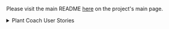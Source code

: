 Please visit the main README [here](https://github.com/Plant-Coach) on the project's main page.


<details> 
    <summary>Plant Coach User Stories</summary>


# v1 User Stories

---
**Account Creation**
- [ ] As a User
- [ ] I can visit `/` and see an option to login or create an account
- [ ] When I select "Create an Account"
- [ ] I see fields to enter name, email, password, and zip code
- [ ] And when I click "Create"
- [ ] I am taken to `/dashboard`

---
**Basic Login**
- [ ] As a registered, but unauthenticated User
- [ ] I can visit `/` 
- [ ] and I can click a button to `sign in`
- [ ] And I am able to enter my email and password and select `"Sign In"`
- [ ] And I am taken to `/dashboard`

---
**Basic Logout**
- [ ] As a registered, but unauthenticated User
- [ ] I can visit `/` 
- [ ] and I can click a button to `sign in`
- [ ] And I am able to enter my email and password and select `"Sign In"`
- [ ] And I am taken to `/dashboard`
- [ ] And I see a button that says "Log Out"
- [ ] And i do not see a button that says log in. 
- [ ] And when I click it, I am taken to a logout screen that says "Thank you for using Plant Coach"
- [ ] And I see a button that says "Log Back In"
- [ ] But I do not see a button that says "Log Out"


---
**Add plant to personal database**
- [ ] As an authenticated user
- [ ] When I visit `/dashboard`
- [ ] I can click "Add a Plant to my Personal Database"
- [ ] And I am taken to a screen to enter details for:
    - Name (optional)
    - Plant Type (REQUIRED)
    - Days to Maturity (optional)
    - Hybrid Status (optional)
    - When to start the plant (optional)
    - Organic? (checkbox) (optional)
- [ ] When I click: `Add`
- [ ] I see feedback that my plant has been added to my list of saved plants.
- [ ] I am shown a planting guide for that plant type and see sections for:
    -`Seed Guide`
    -`Transplant Guide`
    -`Harvest Guide`
- [ ] I can select `Close` and see a message that says that I can still access these growing guides at any time.
- [ ] I am taken back to my Kanban Board/Dashboard and see my newly-created Plant in the "My Saved Plants" list
- [ ] with a button that says `I want to plant this`.

---
**Choosing a plant to add to the database**
- [ ] As an authenticated user
- [ ] Who already has plants stored in my personal database
- [ ] I can decide to plant something
- [ ] And I see a harvest date range produced.

---
**Pre-purchased plant - Already Planted**
- [ ] As an authenticated User
- [ ] When I visit `/dashboard`
- [ ] I can still see a new plant in the `My Saved Plants` category
- [ ] I can click a button that says `I want to plant this`
- [ ] And a window appears that asks if I plan to start the plant from seed
- [ ] and I select `No`
- [ ] And a window appears that asks if I have already planted this.
- [ ] When I select `yes` 
- [ ] I am I asked `when?` where I can provide today's date.
- [ ] I am returned to the dashboard where I see my plant in the `Planted Outside` column.
- [ ] When I click on the plant, I see
    // Decision points above:
    - [ ] Actual Transplant Date: `<Today's Date>`
    - [ ] Chose to start from seed?: `False`
    // Dependent attributes:
    - [ ] Direct Seed User Decision: `No`
    - [ ] Planting Status: `["transplanted_outside"]` 
    - [ ] Actual Seed Sewing Date: `nil`
    - [ ] Override seed-start date? "not started from seed"
    - [ ] chosen_overridden_seed-start_date nil
    - [ ] Override transplant date? nil
    - [ ] Chosen Overridden seed-start <Today's Date>
    // Factual/constant attributes:
    - [ ] Direct Seed Recommended: `No`
    - [ ] Days to Maturity: `<harvest date - actual transplant date>`
    - [ ] Recommended Transplant Date: `normal recommended date`
    - [ ] Recommended Seed Sewing Date: `nil`
    - [ ] Seedling Days To Transplant: `<integer>`

---
**Pre-purchased plant - Future Planting - App recommended timing**
- [ ] As an authenticated User
- [ ] When I visit my dashboard
- [ ] I can still see my new plant in the `My Saved Plants` category
- [ ] I can click a button that says `I want to plant this`
- [ ] And a window appears that asks if I have already planted this.
- [ ] When I select `No`
- [ ] And a window appears that asks if I plan to start the plant from seed
- [ ] and I select `No`
- [ ] I am returned to the dashboard where I see my plant in the `Plants Waiting to Start` column.
- [ ] And when I click on the plant
    - [ ] Chose to start from seed?: `False`
    - [ ] Direct Seed User Decision: `No`
    - [ ] Direct Seed Recommended: `No`
    - [ ] Actual Transplant Date: `Not yet Transplanted outside`
    - [ ] Days to Maturity: `<harvest date - actual transplant date>`
    - [ ] Recommended Transplant Date: `normal recommended date`
    - [ ] Planting Status: `["not_started"]` 
    - [ ] Recommended Seed Sewing Date: `nil`
    - [ ] Actual Seed Sewing Date: `nil`
    - [ ] Seedling Days To Transplant: `<integer>`
    - [ ] Override seed-start date? No 
    - [ ] chosen_overridden_seed-start_date
    - [ ] Override transplant date? No
    - [ ] Chosen Overridden seed-start date


---
<!-- **Pre-purchased plant - future planting - overridden planting date**
- [ ] As an authenticated User
- [ ] When I visit my dashboard
- [ ] I can still see my new plant in the `My Saved Plants` category
- [ ] I can click a button that says `I want to plant this`
- [ ] And a window appears that asks if I plan to start the plant from seed
- [ ] and I select `No`
- [ ] And a window appears that asks if I have already planted this.
- [ ] When I select `No`
- [ ] I am asked if I would like to set the planting date manually or take the app's advice.
- [ ] I select `Set Manually`
- [ ] and I can set the future plant date myself
- [ ] I am returned to the dashboard where I see my plant in the `Plants Waiting to Start` column.
- [ ] And when I click on the plant
    - Chose to start from seed?: `False`
    - Direct Seed Recommended: `No`
    - Direct Seed User Decision: `No`
    - Actual Transplant Date: `Not yet Transplanted outside`
    - Days to Maturity: `<harvest date - actual transplant date>`
    - Recommended Transplant Date: `normal recommended date`
    - Planting Status: `["not_started"]` 
    - Recommended Seed Sewing Date: `nil`
    - Actual Seed Sewing Date: `nil`
    - Seedling Days To Transplant: `<integer>`
    - Override seed-start date? Not started from seed
    - chosen_overridden_seed-start_date
    - Override transplant date? Yes
    - Chosen Overridden seed-start <user-chosen date> -->

---
**Start from Seed - future - starting inside**
- [ ] As an authenticated User
- [ ] When I visit my dashboard
- [ ] I can still see my new plant in the `My Saved Plants` category
- [ ] I can click a button that says `I want to plant this`
- [ ] And a window appears that asks if I plan to start the plant from seed
- [ ] nd I select `Yes`
- [ ] And a window appears that asks if I plan to start the seed inside or direct-seed it? (and a recommendation warning is shown)
- [ ] And I select `Start Inside`
- [ ] And a window appears that asks if I have already planted this.
- [ ] When I select `No` 
- [ ] I am asked if I would like to set the planting date manually or take the app's advice.
- [ ] I select `take the apps advice`
- [ ] I am returned to the dashboard where I see my plant in the `Plants Ready to Start` column.
- [ ] And when I click on the plant,
    - Chose to start from seed?: `Yes`
    - Direct Seed Recommended: `false`
    - Direct Seed User Decision: `false`
    - Days to Maturity: `<integer>`
    - Recommended Transplant Date: `<date>`
    - Planting Status: `<string> ["not_started", "started_indoors", "direct_sewn_outside", "transplanted_outside"]` 
    - Recommended Seed Sewing Date: `<date>`
    - Actual Seed Sewing Date: `<date>`
    - Seedling Days To Transplant: `<integer>`
    - Actual Transplant Date: `<date>`
    - Override seed-start date?
    - chosen_overridden_seed-start_date
    - Override transplant date?
    - Chosen Overridden seed-start date

---
**Start from seed - today - inside**
- [ ] As an authenticated User
- [ ] When I visit my dashboard
- [ ] I can still see my new plant in the `My Saved Plants` category
- [ ] I can click a button that says `I want to plant this`
- [ ] And a window appears that asks if I plan to start the plant from seed
- [ ] and I select `Yes`
- [ ] And a window appears that asks if I plan to start the seed inside or direct-seed it? (and a recommendation warning is shown)
- [ ] And I select `Start Inside`
- [ ] And a window appears that asks if I have already planted this.
- [ ] When I select `Yes`
- [ ] And I am asked when I started it and I can select todady's date.
- [ ] I am returned to the dashboard where I see my plant in the `Started Indoors` column.
- [ ] And when I click on the plant,
    - [ ] Chose to start from seed?: `Yes`
    - [ ] Direct Seed Recommended: `false`
    - [ ] Direct Seed User Decision: `false`
    - [ ] Days to Maturity: `<integer>`
    - [ ] Recommended Transplant Date: `<date>`
    - [ ] Planting Status: `<string> ["started_indoors"]` 
    - [ ] Recommended Seed Sewing Date: `<date>`
    - [ ] Actual Seed Sewing Date: `Today's date`
    - [ ] Seedling Days To Transplant: `<integer>`
    - [ ] Actual Transplant Date: `nil`
    - [ ] Override seed-start date?
    - [ ] chosen_overridden_seed-start_date
    - [ ] Override transplant date?
    - [ ] Chosen Overridden seed-start date

 ---
**Start from seed - today - outside"**
- [ ] As an authenticated User
- [ ] When I visit my dashboard
- [ ] I can still see my new plant in the `My Saved Plants` category
- [ ] I can click a button that says `I want to plant this`
- [ ] And a window appears that asks if I plan to start the plant from seed
- [ ] and I select `Yes`
- [ ] And a window appears that asks if I plan to start the seed inside or direct-seed it? (and a recommendation warning is shown)
- [ ] And I select `Start Outside`
- [ ] And a window appears that asks if I have already planted this.
- [ ] When I select `Yes`
- [ ] And I am asked when I started it and I can select todady's date.
- [ ] I am returned to the dashboard where I see my plant in the `Planted Outside` column.
- [ ] And when I click on the plant,
    - Chose to start from seed?: `Yes`
    - Direct Seed Recommended: `true`
    - Direct Seed User Decision: `true`
    - Days to Maturity: `<integer>`
    - Recommended Transplant Date: `nil`
    - Planting Status: `<string> ["direct_sewn_outside"]` 
    - Recommended Seed Sewing Date: `nil`
    - Actual Seed Sewing Date: `<Today's Date>`
    - Seedling Days To Transplant: `<integer>`
    - Actual Transplant Date: `nil`
    - Override seed-start date? 
    - chosen_overridden_seed-start_date
    - Override transplant date?
    - Chosen Overridden seed-start date

---
**Direct-seed in the future**
- [ ] As an authenticated User
- [ ] When I visit my dashboard
- [ ] I can still see my new plant in the `My Saved Plants` category
- [ ] I can click a button that says `I want to plant this`
- [ ] And a window appears that asks if I plan to start the plant from seed
- [ ] and I select `Yes`
- [ ] And a window appears that asks if I plant to start the seed inside or direct-seed it? (and a recommendation warning is shown)
- [ ] And I select `Start Outside`
- [ ] And a window appears that asks if I have already planted this.
- [ ] When I select `no`
- [ ] I am asked if I would like to set the planting date manually or take the app's advice.
- [ ] I select `take the apps advice`
- [ ] I am returned to the Dashboard where I see my plant listed under `Plants Ready to Start`
- [ ] And when I click on the plant,
    - Chose to start from seed?: `Yes`
    - Direct Seed Recommended: `true`
    - Direct Seed User Decision: `true`
    - Days to Maturity: `<integer>`
    - Recommended Transplant Date: `<date>`
    - Planting Status: `<string> ["not_started"]` 
    - Recommended Seed Sewing Date: `<make this the same as the recommended transplant date, if there is one>`
    - Actual Seed Sewing Date: `nil`
    - Seedling Days To Transplant: `nil`
    - Actual Transplant Date: `<same as actual seed-sewing date>`
    - Override seed-start date? No
    - chosen_overridden_seed-start_date nil
    - Override transplant date? No
    - Chosen Overridden seed-start nil


---
**User Story in which a future seed-starting date is set by the user saying when they've already started a seed (should return an error)**
- [ ] As an authenticated User
- [ ] When I visit my dashboard
- [ ] And I see a Plant in my `Plants Ready to Start` column
- [ ] I can change the status to `Seedlings Growing Inside`
- [ ] I am asked when they were started
- [ ] and when I select:
- [ ] Select date
- [ ] and select a date in the future,
- [ ] I see a flash message that dates must only be today or in the past.
- [ ] When I select an appropriate date,
- [ ] I can select `Ok`
- [ ] And I see the plant in the `Seedlings Growing Inside`.


### User Stories related to a User moving a plant from "started inside" to "transplanted outside"

---
***Change plant status from "started indoors" to "transplanted outside"**
- [ ] As an authenticated User
- [ ] When I visit my dashboard
- [ ] And I see a Plant in my `Seedlings Growing Inside` column,
- [ ] I can change the status to `Planted Outside`
- [ ] And I am asked when it was transplanted outside
- [ ] And I can select todays date
- [ ] And I am taken to the dashboard and see my plant in the `Planted Outside` column
- [ ] And when I select the plant, I see:
    - Chose to start from seed?: `Yes`
    - Direct Seed Recommended: `false`
    - Direct Seed User Decision: `false`
    - Days to Maturity: `<integer>`
    - Recommended Transplant Date: `<date>`
    - Planting Status: `["transplanted_outside"]` 
    - Recommended Seed Sewing Date: `<date>`
    - Actual Seed Sewing Date: `<date>`
    - Seedling Days To Transplant: `<integer>`
    - Actual Transplant Date: `<Today's Date>`
    - Override seed-start date? No
    - chosen_overridden_seed-start_date nil
    - Override transplant date? No
    - Chosen Overridden seed-start nil


### User Stories related to a user being shown a visual cue about an upcoming task
---
**Upcoming Seed Start - Inside**

---
**Upcoming Seed Start - Outside**

---
**Upcoming Seed Transplant Date**
- [ ] As an authenticated User
- [ ] When I visit my dashboard
- [ ] And I see a Plant in my `Seedlings Growing Inside` column,
- [ ] And the plant is within a week of the date that it is recommended to be planted outside,
- [ ] I see a visual indication of an upcoming event for the plant
- [ ] When I click on it, I can see `Plant is nearing its transplant date`


### User Stories related to a user being shown a visual cue about an overdue task
---
**Seed Start Now- Inside**

---
**Seed Start Now - Outside**

---
**Seed Transplant Now**


### User Stories related to a user receiving a notification abodut and upcoming task

---
**Upcoming Seed Start - Inside**

---
**Upcoming Seed Start - Outside**

---
**Upcoming Seed Transplant Date**


### User Stories related to a user receiving a notification about a potentially overdue task---
**Seed Start Now- Inside**

---
**Seed Start Now - Outside**

---
**Seed Transplant Now**

### User Stories related to a User moving a planting status "backwards"

### User accessing the Planting Guide

---
**View Planting Guide from clicking on plant on the kanban board**
- [ ] As an Authenticated User
- [ ] When I visit my dashboard
- [ ] And I click on the name of the plant that is in the `Planted Outside` column,
- [ ] and I click the link to go to the plant guide
- [ ] I am taken to a page where I see the complete information available in the plant guide

**View Planting Guides from a plant index page**

---
Move Plant backwards/accidental status update


## v2.0 Planned User Stories

### Add Personalized Reminders

### Add Journal entry to a garden_plant

### Scroll down to see a calendar where I can see the events of each garden plant

### User info updates


## v3.0 Planned User Stories

### View Harvest Timeframes on a Calendar

### Succession Planting Stories

### 


#### Relevant details to define for consistency 

**List of details when you click on a plant**
- `Plant Type: <string>`
- `Name: <string>`
- `Chose to start from seed?: <boolean>`
- `Direct Seed Recommended: <boolean>`
- `seed_sew_type: <boolean>`Days to Maturity: <integer>`
- `Hybrid Status: <integer>`
- `Days to transplant before/after frost date: <integer>`
- `Organic: <boolean>`
- `Recommended Transplant Date: normal recommended date`
- `Planting Status: <string> ["not_started", "started_indoors", "direct_sewn_outside", "transplanted_outside"]` 
- `Recommended Seed Sewing Date: <date>`
- `Actual Seed Sewing Date: <date>`
- `Seedling Days To Transplant: <integer>`
- `Actual Transplant Date: <date>`
- `Override seed-start date?`
- `chosen_overridden_seed-start_date`
- `Override transplant date?`
- `Chosen Overridden seed-start date`

**Key Attributes for Transition Changes**
    - Chose to start from seed?: `<boolean>`
    - Direct Seed Recommended: `<boolean>`
    - Direct Seed User Decision: `<boolean>`
    - Days to Maturity: `<integer>`
    - Recommended Transplant Date: `<date>`
    - Planting Status: `<string> ["not_started", "started_indoors", "direct_sewn_outside", "transplanted_outside"]` 
    - Recommended Seed Sewing Date: `<date>`
    - Actual Seed Sewing Date: `<date>`
    - Seedling Days To Transplant: `<integer>`
    - Actual Transplant Date: `<date>`
    - Override seed-start date? (This is only used when the planting date is in the future)
    - chosen_overridden_seed-start_date
    - Override transplant date?
    - Chosen Overridden seed-start date
</detail- [ ] s>